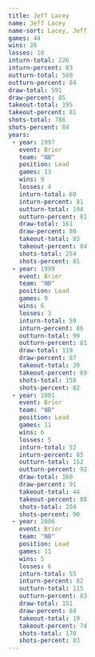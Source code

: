 ```yaml
---
title: Jeff Lacey
name: Jeff Lacey
name-sort: Lacey, Jeff
games: 44
wins: 26
losses: 18
inturn-total: 226
inturn-percent: 83
outturn-total: 560
outturn-percent: 84
draw-total: 591
draw-percent: 85
takeout-total: 195
takeout-percent: 81
shots-total: 786
shots-percent: 84
years:
 - year: 1997
   event: Brier
   team: "NB"
   position: Lead
   games: 13
   wins: 9
   losses: 4
   inturn-total: 60
   inturn-percent: 81
   outturn-total: 194
   outturn-percent: 81
   draw-total: 161
   draw-percent: 80
   takeout-total: 93
   takeout-percent: 84
   shots-total: 254
   shots-percent: 81
 - year: 1999
   event: Brier
   team: "NB"
   position: Lead
   games: 9
   wins: 6
   losses: 3
   inturn-total: 59
   inturn-percent: 86
   outturn-total: 99
   outturn-percent: 81
   draw-total: 119
   draw-percent: 87
   takeout-total: 39
   takeout-percent: 69
   shots-total: 158
   shots-percent: 82
 - year: 2001
   event: Brier
   team: "NB"
   position: Lead
   games: 11
   wins: 6
   losses: 5
   inturn-total: 52
   inturn-percent: 85
   outturn-total: 152
   outturn-percent: 92
   draw-total: 160
   draw-percent: 91
   takeout-total: 44
   takeout-percent: 88
   shots-total: 204
   shots-percent: 90
 - year: 2006
   event: Brier
   team: "NB"
   position: Lead
   games: 11
   wins: 5
   losses: 6
   inturn-total: 55
   inturn-percent: 82
   outturn-total: 115
   outturn-percent: 83
   draw-total: 151
   draw-percent: 84
   takeout-total: 19
   takeout-percent: 74
   shots-total: 170
   shots-percent: 83
---
```

